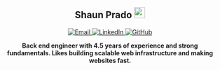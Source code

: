 <h2 align="center">Shaun Prado <img src="https://s8.gifyu.com/images/979447220829032478.gif" height="25px"></h2>

<p align="center">
  <a href="mailto:shaunprado@hotmail.com">
    <img alt="Email" src="https://img.shields.io/badge/Email-%23EA4335.svg?&style=for-the-badge&logo=gmail&logoColor=white"/>
  </a>
  <a href="https://www.linkedin.com/in/shaunprado">
    <img alt="LinkedIn" src="https://img.shields.io/badge/LinkedIn-%230077B5.svg?&style=for-the-badge&logo=linkedin&logoColor=white"/>
  </a>
  <a href="https://github.com/shaunprado">
    <img alt="GitHub" src="https://img.shields.io/badge/GitHub-%23121011.svg?&style=for-the-badge&logo=github&logoColor=white"/>
  </a>
</p>

<p align="center">
  <strong>Back end engineer with 4.5 years of experience and strong fundamentals. Likes building scalable web infrastructure and making websites fast.</strong>
</p>

<p align="center">
    <img alt="" src="https://github-readme-stats.vercel.app/api?username=shaunprado&theme=tokyonight&show_icons=true">
</p>

<!--
**ShaunPrado/ShaunPrado** is a ✨ _special_ ✨ repository because its `README.md` (this file) appears on your GitHub profile.

Here are some ideas to get you started:

- 🔭 I’m currently working on ...
- 🌱 I’m currently learning ...
- 👯 I’m looking to collaborate on ...
- 🤔 I’m looking for help with ...
- 💬 Ask me about ...
- 📫 How to reach me: ...
- 😄 Pronouns: ...
- ⚡ Fun fact: ...
-->

